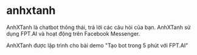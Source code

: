 # anhxtanh

AnhXTanh là chatbot thông thái, trả lời các câu hỏi của bạn. AnhXTanh sử dụng FPT.AI và hoạt động trên Facebook Messenger.

AnhXTanh được lập trình cho bài demo "Tạo bot trong 5 phút với FPT.AI"
